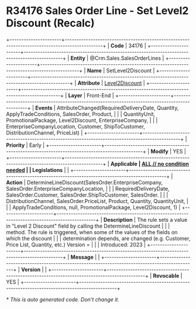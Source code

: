 ﻿---
erp.type: front-end-business-rule
erp.entity: Crm.Sales.SalesOrderLines
---

# R34176 Sales Order Line - Set Level2 Discount (Recalc)
+----------------------+----------------------------------------------------------------------------------------------+
| **Code**             | 34176                                                                                        |
+----------------------+----------------------------------------------------------------------------------------------+
| **Entity**           | @Crm.Sales.SalesOrderLines                                                                   |
+----------------------+----------------------------------------------------------------------------------------------+
| **Name**             | SetLevel2Discount                                                                            |
+----------------------+----------------------------------------------------------------------------------------------+
| **Attribute**        | [Level2Discount](../entities/Crm.Sales.SalesOrderLines.md#level2discount)                    |
+----------------------+----------------------------------------------------------------------------------------------+
| **Layer**            | Front-End                                                                                    |
+----------------------+----------------------------------------------------------------------------------------------+
| **Events**           | AttributeChanged(RequiredDeliveryDate, Quantity, ApplyTradeConditions, SalesOrder, Product,  |
|                      | QuantityUnit, PromotionalPackage, Level2Discount, EnterpriseCompany,                         |
|                      | EnterpriseCompanyLocation, Customer, ShipToCustomer, DistributionChannel, PriceList)         |
+----------------------+----------------------------------------------------------------------------------------------+
| **Priority**         | Early                                                                                        |
+----------------------+----------------------------------------------------------------------------------------------+
| **Modify**           | YES                                                                                          |
+----------------------+----------------------------------------------------------------------------------------------+
| **Applicable         | [ALL // no condition needed](xref:applicable-legislations)                                   |
| Legislations**       |                                                                                              |
+----------------------+----------------------------------------------------------------------------------------------+
| **Action**           | DetermineLineDiscount(SalesOrder.EnterpriseCompany, SalesOrder.EnterpriseCompanyLocation,    |
|                      | RequiredDeliveryDate, SalesOrder.Customer, SalesOrder.ShipToCustomer, SalesOrder.            |
|                      | DistributionChannel, SalesOrder.PriceList, Product, Quantity, QuantityUnit,                  |
|                      | ApplyTradeConditions, null, PromotionalPackage, Level2Discount, 1)                           |
+----------------------+----------------------------------------------------------------------------------------------+
| **Description**      | The rule sets a value in "Level 2 Discount" field by calling the DetermineLineDiscount       |
|                      | method. The rule is triggered, when some of the values of the fields on which the discount   |
|                      | determination depends, are changed (e.g. Customer, Price List, Quantity, etc.)    Version =  |
|                      | Introduced: 2023                                                                             |
+----------------------+----------------------------------------------------------------------------------------------+
| **Message**          |                                                                                              |
+----------------------+----------------------------------------------------------------------------------------------+
| **Version**          |                                                                                              |
+----------------------+----------------------------------------------------------------------------------------------+
| **Revocable**        | YES                                                                                          |
+----------------------+----------------------------------------------------------------------------------------------+

*\* This is auto generated code. Don't change it.*
